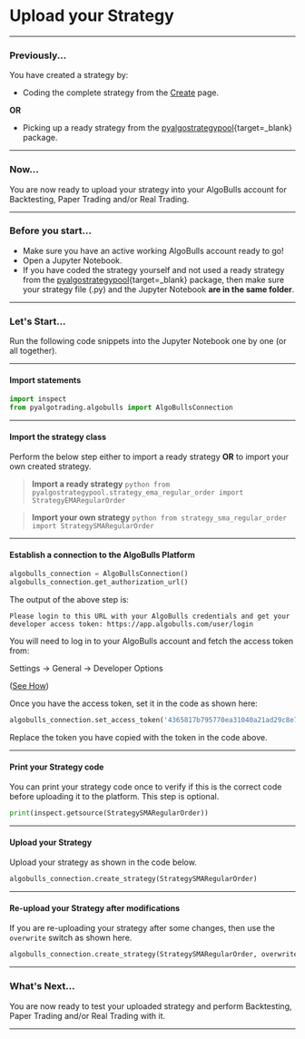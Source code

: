 # Upload your Strategy

---
### Previously...

You have created a strategy by:

* Coding the complete strategy from the [Create](programexample.md) page.

**OR**

* Picking up a ready strategy from the [pyalgostrategypool](https://github.com/algobulls/pyalgostrategypool){target=_blank} package.

---
### Now...
You are now ready to upload your strategy into your AlgoBulls account for Backtesting, Paper Trading and/or Real Trading. 

---
### Before you start...
* Make sure you have an active working AlgoBulls account ready to go!
* Open a Jupyter Notebook.
* If you have coded the strategy yourself and not used a ready strategy from the [pyalgostrategypool](https://github.com/algobulls/pyalgostrategypool){target=_blank} package, then make sure your strategy file (.py) and the Jupyter Notebook **are in the same folder**. 

---
### Let's Start...
Run the following code snippets into the Jupyter Notebook one by one (or all together).


---
#### Import statements

```python
import inspect
from pyalgotrading.algobulls import AlgoBullsConnection
```

---
#### Import the strategy class
Perform the below step either to import a ready strategy **OR** to import your own created strategy.

> **Import a ready strategy**
    ```python
    from pyalgostrategypool.strategy_ema_regular_order import StrategyEMARegularOrder
    ```

> **Import your own strategy**
    ```python
    from strategy_sma_regular_order import StrategySMARegularOrder
    ```

---
#### Establish a connection to the AlgoBulls Platform

```python
algobulls_connection = AlgoBullsConnection()
algobulls_connection.get_authorization_url()
```
The output of the above step is:

`Please login to this URL with your AlgoBulls credentials and get your developer access token: https://app.algobulls.com/user/login`

You will need to log in to your AlgoBulls account and fetch the access token from:

Settings -> General -> Developer Options

([See How](https://algobulls.github.io/pyalgotrading/pyalgotrad/prerequisites/#algobulls-account]{target=_blank}))

Once you have the access token, set it in the code as shown here:

```python
algobulls_connection.set_access_token('4365817b795770ea31040a21ad29c8e78b63ad88')
```
Replace the token you have copied with the token in the code above.

---
#### Print your Strategy code
You can print your strategy code once to verify if this is the correct code before uploading it to the platform. This step is optional.
```python
print(inspect.getsource(StrategySMARegularOrder))
```

---
#### Upload your Strategy
Upload your strategy as shown in the code below.
```python
algobulls_connection.create_strategy(StrategySMARegularOrder)
```

---
#### Re-upload your Strategy after modifications
If you are re-uploading your strategy after some changes, then use the ```overwrite``` switch as shown here.
```python
algobulls_connection.create_strategy(StrategySMARegularOrder, overwrite=True)
```

---
### What's Next...
You are now ready to test your uploaded strategy and perform Backtesting, Paper Trading and/or Real Trading with it.

---
